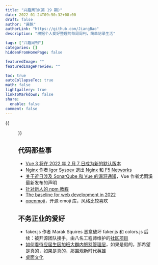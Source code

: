 ```yaml
---
title: "兴趣周刊(第 19 期)"
date: 2022-01-24T09:50:32+08:00
draft: false
author: "酱鲍"
authorLink: "https://github.com/JiangBao"
description: "根据个人爱好整理的每周周刊，简单记录生活"

tags: ["兴趣周刊"]
categories: []
hiddenFromHomePage: false

featuredImage: ""
featuredImagePreview: ""

toc: true
autoCollapseToc: true
math: false
lightgallery: true
linkToMarkdown: false
share:
  enable: false
comment: false
---
```


<!--more-->
{{<figure src="https://jiangbao-1258001083.cos.ap-shanghai.myqcloud.com/2022_happy_new_year.jpeg" title="新年快乐">}}

## 代码那些事
* [Vue 3 将在 2022 年 2 月 7 日成为新的默认版本](https://zhuanlan.zhihu.com/p/460055155)
* [Nginx 作者 Igor Sysoev 退出 Nginx 和 F5 Networks](https://www.nginx.com/blog/do-svidaniya-igor-thank-you-for-nginx)
* [关于近日涉及 SonarQube 和 Vue 的漏洞通知](https://zhuanlan.zhihu.com/p/461720764)，Vue 作者尤雨溪最新发布的声明
* [针对新人的 npm 教程](https://css-tricks.com/a-complete-beginners-guide-to-npm/)
* [The baseline for web development in 2022](https://engineering.linecorp.com/en/blog/the-baseline-for-web-development-in-2022/)
* [openmoji](https://openmoji.org/)，开源 emoji 库，风格比较喜欢

## 不务正业的爱好
* faker.js 作者 Marak Squires 恶意破坏 faker.js 和 colors.js 后续：被开源团队接手，由八名工程师维护的[社区项目](https://fakerjs.dev/update.html)
* [如何看待应届生因加班大群内怒怼管理层](https://www.zhihu.com/question/513499430)，如果是假的，那希望是真的，如果是真的，那围观新时代英雄
* [桌面文化](https://www.workspaces.xyz/)
